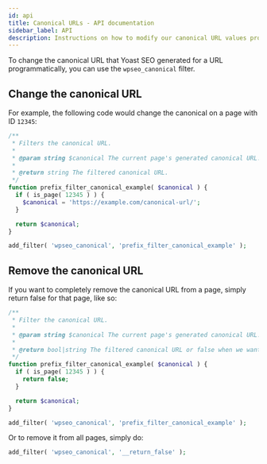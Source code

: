 ```yaml
---
id: api
title: Canonical URLs - API documentation
sidebar_label: API
description: Instructions on how to modify our canonical URL values programmatically.
---
```


To change the canonical URL that Yoast SEO generated for a URL programmatically, you can use the `wpseo_canonical` filter.

## Change the canonical URL
For example, the following code would change the canonical on a page with ID `12345`:

```php
/**
 * Filters the canonical URL.
 *
 * @param string $canonical The current page's generated canonical URL.
 *
 * @return string The filtered canonical URL.
 */
function prefix_filter_canonical_example( $canonical ) {
  if ( is_page( 12345 ) ) {
    $canonical = 'https://example.com/canonical-url/';
  }

  return $canonical;
}

add_filter( 'wpseo_canonical', 'prefix_filter_canonical_example' );
```

## Remove the canonical URL
If you want to completely remove the canonical URL from a page, simply return false for that page, like so:

```php
/**
 * Filter the canonical URL.
 *
 * @param string $canonical The current page's generated canonical URL.
 *
 * @return bool|string The filtered canonical URL or false when we want to remove it.
 */
function prefix_filter_canonical_example( $canonical ) {
  if ( is_page( 12345 ) ) {
    return false;
  }

  return $canonical;
}

add_filter( 'wpseo_canonical', 'prefix_filter_canonical_example' );
```

Or to remove it from all pages, simply do:

```php
add_filter( 'wpseo_canonical', '__return_false' );
```
